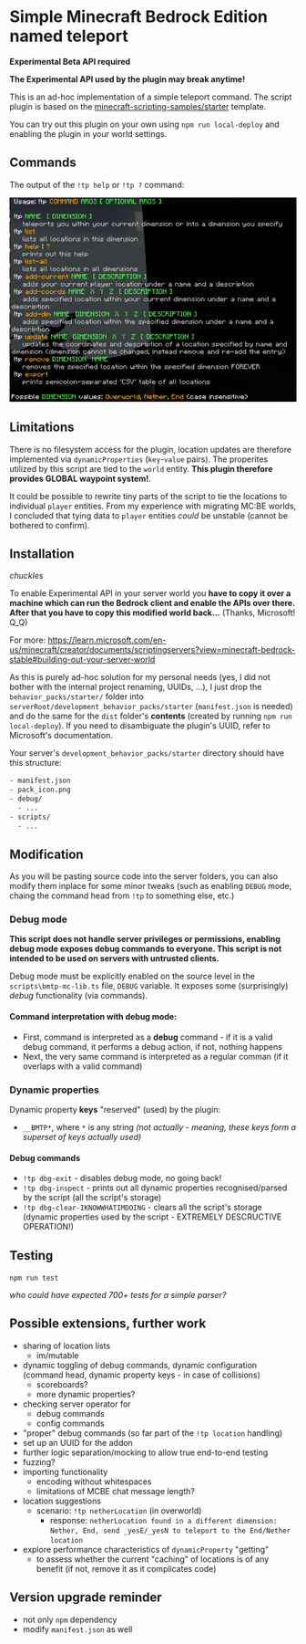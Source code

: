 # Simple Minecraft Bedrock Edition named teleport

**Experimental Beta API required**

**The Experimental API used by the plugin may break anytime!**

This is an ad-hoc implementation of a simple teleport command. The script 
plugin is based on the [minecraft-scripting-samples/starter](https://github.com/microsoft/minecraft-scripting-samples/tree/main/ts-starter) template.

You can try out this plugin on your own using `npm run local-deploy` and enabling
the plugin in your world settings.

## Commands

The output of the `!tp help` or `!tp ?` command:

![help](help-string.png)

## Limitations

There is no filesystem access for the plugin, location updates are therefore implemented via 
`dynamicProperties` (`key`-`value` pairs). The properites utilized by this script
are tied to the `world` entity. **This plugin therefore provides GLOBAL waypoint system!**.

It could be possible to rewrite tiny parts of the script to tie the locations to individual 
`player` entities. From my experience with migrating MC:BE worlds, I concluded that tying
data to `player` entities *could* be unstable (cannot be bothered to confirm).

## Installation

*chuckles*

To enable Experimental API in your server world you **have to copy it over a machine which can run the Bedrock client and enable the APIs over there. After that you have to copy this modified world back...** (Thanks, Microsoft! Q_Q) 

For more: 
https://learn.microsoft.com/en-us/minecraft/creator/documents/scriptingservers?view=minecraft-bedrock-stable#building-out-your-server-world

As this is purely ad-hoc solution for my personal needs (yes, I did not bother with the internal project renaming, UUIDs, ...), 
I just drop the `behavior_packs/starter/` folder into `serverRoot/development_behavior_packs/starter` (`manifest.json` is needed) and do the same
for the `dist` folder's **contents** (created by running `npm run local-deploy`).
If you need to disambiguate the plugin's UUID, refer to Microsoft's 
documentation.

Your server's `development_behavior_packs/starter` directory should have this 
structure:

```
- manifest.json
- pack_icon.png
- debug/
  - ...
- scripts/
  - ...
```

## Modification

As you will be pasting source code into the server folders, you can also modify 
them inplace for some minor tweaks (such as enabling `DEBUG` mode, chaing the 
command head from `!tp` to something else, etc.)

### Debug mode

**This script does not handle server privileges or permissions, enabling debug mode exposes debug commands to everyone. This script is not intended to be used on servers with untrusted clients.**

Debug mode must be explicitly enabled on the source level in the `scripts\bmtp-mc-lib.ts` file, `DEBUG` variable. 
It exposes some (surprisingly) *debug* functionality (via commands).

#### Command interpretation **with debug mode**:

* First, command is interpreted as a **debug** command - if it is a valid debug command, it performs a debug action, if not, nothing happens 
* Next, the very same command is interpreted as a regular comman (if it overlaps with a valid command)

### Dynamic properties

Dynamic property **keys** "reserved" (used) by the plugin: 
* `__BMTP*`, where `*` is any string *(not actually - meaning, these keys form a superset of keys actually used)*

#### Debug commands

* `!tp dbg-exit` - disables debug mode, no going back!
* `!tp dbg-inspect` - prints out all dynamic properties recognised/parsed by the script (all the script's storage)
* `!tp dbg-clear-IKNOWWHATIMDOING` - clears all the script's storage (dynamic properties used by the script - EXTREMELY DESCRUCTIVE OPERATION!)

## Testing

`npm run test`

*who could have expected 700+ tests for a simple parser?*

## Possible extensions, further work
* sharing of location lists
  * im/mutable
* dynamic toggling of debug commands, dynamic configuration (command head, dynamic property keys - in case of collisions)
  * scoreboards?
  * more dynamic properties?
* checking server operator for
  * debug commands 
  * config commands
* "proper" debug commands (so far part of the `!tp location` handling)
* set up an UUID for the addon
* further logic separation/mocking to allow true end-to-end testing
* fuzzing?
* importing functionality
  * encoding without whitespaces
  * limitations of MCBE chat message length?
* location suggestions
  * scenario: `!tp netherLocation` (in overworld)
    * response: `netherLocation found in a different dimension: Nether, End, send _yesE/_yesN to teleport to the End/Nether location`
* explore performance characteristics of `dynamicProperty` "getting"
  * to assess whether the current "caching" of locations is of any benefit (if not, remove it as it complicates code)

## Version upgrade reminder

* not only `npm` dependency
* modify `manifest.json` as well
